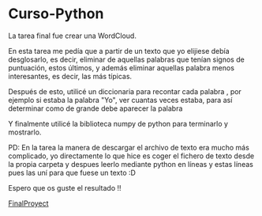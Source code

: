 # Curso-Python

La tarea final fue crear una WordCloud.

En esta tarea me pedía que a partir de un texto que yo elijiese debía desglosarlo, es decir,
eliminar de aquellas palabras que tenían signos de puntuación, estos últimos, y además eliminar
aquellas palabra menos interesantes, es decir, las más típicas.

Después de esto, utilicé un diccionaria para recontar cada palabra , por ejemplo si estaba la 
palabra "Yo", ver cuantas veces estaba, para así determinar como de grande debe aparecer la palabra

Y finalmente utilicé la biblioteca numpy de python para terminarlo y mostrarlo.

PD: En la tarea la manera de descargar el archivo de texto era mucho más complicado, yo 
directamente lo que hice es coger el fichero de texto desde la propia carpeta y despues leerlo mediante python en líneas
y estas líneas pues las uní para que fuese un texto :D


Espero que os guste el resultado !!

[FinalProyect](https://user-images.githubusercontent.com/69075142/182425230-8a1ad140-8a84-400f-8ebe-d7adb6793b7c.png)
